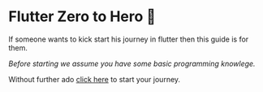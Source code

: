 # Flutter Zero to Hero 🚀

If someone wants to kick start his journey in flutter then this guide is for them.

_Before starting we assume you have some basic programming knowlege._

Without further ado [click here](https://github.com/Sp4Rx/flutter-zero-to-hero/wiki) to start your journey.
